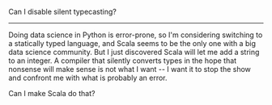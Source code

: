 Can I disable silent typecasting?

---

Doing data science in Python is error-prone, so I'm considering switching to a statically typed language, and Scala seems to be the only one with a big data science community. But I just discovered Scala will let me add a string to an integer. A compiler that silently converts types in the hope that nonsense will make sense is not what I want -- I want it to stop the show and confront me with what is probably an error.

Can I make Scala do that?

